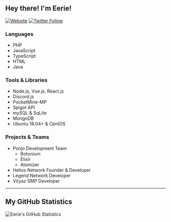 ## Hey there! I'm Eerie!

[![Website](https://img.shields.io/website?label=https://eerie.ml&style=for-the-badge&url=https%3A%2F%2Fcodestackr.com)](https://eerie.ml)
[![Twitter Follow](https://img.shields.io/twitter/follow/EerieDev?color=1DA1F2&logo=twitter&style=for-the-badge)](https://twitter.com/intent/follow?original_referer=https%3A%2F%2Fgithub.com%2FEerieDev&screen_name=EerieDev)

### Languages

- PHP
- JavaScript
- TypeScript
- HTML
- Java

### Tools & Libraries

- Node.js, Vue.js, React.js
- Discord.js
- PocketMine-MP
- Spigot API
- mySQL & SqLite
- MongoDB
- Ubuntu 18.04+ & CentOS 

### Projects & Teams

- Ponjo Development Team
   - Botonium
   - Elixir
   - Atomizer
- Helios Network Founder & Developer
- Legend Network Developer
- Vityaz SMP Developer

---

## My GitHub Statistics

<img align="left" alt="Eerie's GitHub Statistics" src="https://github-readme-stats.codestackr.vercel.app/api?username=EerieDev&show_icons=true&hide_border=true" />
